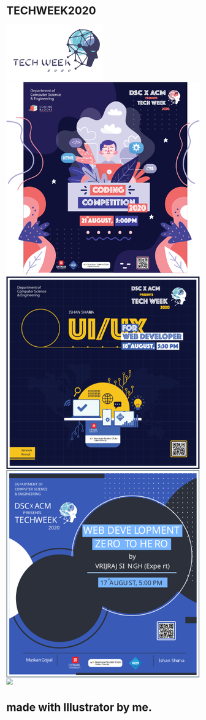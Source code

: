 # TECHWEEK2020

<img style="width: 50%" src="https://github.com/developerNitin/TECHWEEK2020/blob/master/techweekLogo.svg"></img> <br/>
<img src="https://github.com/developerNitin/TECHWEEK2020/blob/master/codingCompetitionPoster.svg"></img> <br/>
<img src="https://github.com/developerNitin/TECHWEEK2020/blob/master/ui:uxForDeveloperPoster.svg"></img> <br/>
<img src="https://github.com/developerNitin/TECHWEEK2020/blob/master/webDevelopmentPoster.svg"></img> <br/>
<img src="https://github.com/developerNitin/TECHWEEK2020/blob/master/websiteCollage.svg"></img> <br/>
# made with Illustrator by me.
